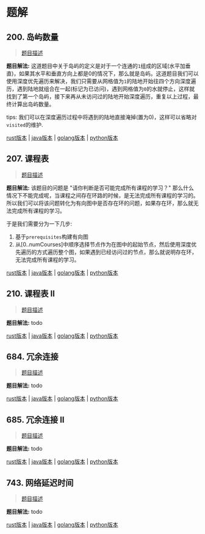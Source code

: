 # 题解

## 200. 岛屿数量

> [题目描述](https://leetcode-cn.com/problems/number-of-islands/)

**题目解法:** 这道题目中关于岛屿的定义是对于一个连通的`1`组成的区域(水平加垂直)，如果其水平和垂直方向上都是0的情况下，那么就是岛屿。这道题目我们可以使用深度优先遍历来解决，我们只需要从网格值为`1`的陆地开始往四个方向深度遍历，遇到陆地就组合在一起(标记为已访问)，遇到网格值为`0`的水就停止，这样就找到了第一个岛屿，接下来再从未访问过的陆地开始深度遍历，重复以上过程，最终计算出岛屿数量。

tips: 我们可以在深度遍历过程中将遇到的陆地直接淹掉(置为0)，这样可以省略对`visited`的维护.

[rust版本](../../../codes/rust/200.岛屿数量.rs) |
[java版本](../../../codes/java/200.岛屿数量.java) |
[golang版本](../../../codes/golang/200.岛屿数量.go) |
[python版本](../../../codes/python/200.岛屿数量.py)

## 207. 课程表

> [题目描述](https://leetcode-cn.com/problems/course-schedule/)

**题目解法:** 该题目的问题是 "请你判断是否可能完成所有课程的学习？" 那么什么情况下不能完成呢，当课程之间存在环路的时候，是无法完成所有课程的学习的。所以我们可以将该问题转化为有向图中是否存在环的问题，如果存在环，那么就无法完成所有课程的学习。

于是我们需要分为一下几步:

1. 基于`prerequisites`构建有向图
2. 从[0..numCourses]中顺序选择节点作为在图中的起始节点，然后使用深度优先遍历的方式遍历整个图，如果遇到已经访问过的节点，那么就说明存在环，无法完成所有课程的学习。

[rust版本](../../../codes/rust/207.课程表.rs) |
[java版本](../../../codes/java/207.课程表.java) |
[golang版本](../../../codes/golang/207.课程表.go) |
[python版本](../../../codes/python/207.课程表.py)

## 210. 课程表 II

> [题目描述](https://leetcode-cn.com/problems/course-schedule-ii/)

**题目解法:** todo

[rust版本](../../../codes/rust/210.课程表-ii.rs) |
[java版本](../../../codes/java/210.课程表-ii.java) |
[golang版本](../../../codes/golang/210.课程表-ii.go) |
[python版本](../../../codes/python/210.课程表-ii.py) 

## 684. 冗余连接

> [题目描述](https://leetcode-cn.com/problems/redundant-connection/)

**题目解法:** todo

[rust版本](../../../codes/rust/684.冗余连接.rs) |
[java版本](../../../codes/java/684.冗余连接.java) |
[golang版本](../../../codes/golang/684.冗余连接.go) |
[python版本](../../../codes/python/684.冗余连接.py)

## 685. 冗余连接 II

> [题目描述](https://leetcode-cn.com/problems/redundant-connection-ii/)

**题目解法:** todo

[rust版本](../../../codes/rust/685.冗余连接-ii.rs) |
[java版本](../../../codes/java/685.冗余连接-ii.java) |
[golang版本](../../../codes/golang/685.冗余连接-ii.go) |
[python版本](../../../codes/python/685.冗余连接-ii.py)

## 743. 网络延迟时间

> [题目描述](https://leetcode-cn.com/problems/network-delay-time/)

**题目解法:** todo

[rust版本](../../../codes/rust/743.网络延迟时间.rs) |
[java版本](../../../codes/java/743.网络延迟时间.java) |
[golang版本](../../../codes/golang/743.网络延迟时间.go) |
[python版本](../../../codes/python/743.网络延迟时间.py)
